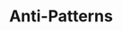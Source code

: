 ---
title: "Anti-Patterns"
wikipedia: "https://en.wikipedia.org/wiki/Anti-pattern"
description: "Anti-Patterns are horrible habits of developers and software companies that create huge technical debt and terrible coding smells in the software."
---